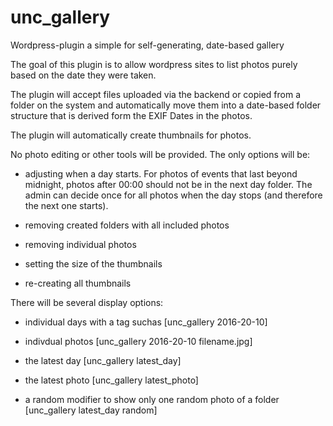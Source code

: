 # unc_gallery
Wordpress-plugin a simple for self-generating, date-based gallery

The goal of this plugin is to allow wordpress sites to list photos purely based on the date they were taken.

The plugin will accept files uploaded via the backend or copied from a folder on the system and automatically
move them into a date-based folder structure that is derived form the EXIF Dates in the photos.

The plugin will automatically create thumbnails for photos.

No photo editing or other tools will be provided. The only options will be:

- adjusting when a day starts.
For photos of events that last beyond midnight, photos after 00:00 should not be in the next day folder.
The admin can decide once for all photos when the day stops (and therefore the next one starts).

- removing created folders with all included photos

- removing individual photos

- setting the size of the thumbnails

- re-creating all thumbnails

There will be several display options:

- individual days with a tag suchas [unc_gallery 2016-20-10]

- indivdual photos [unc_gallery 2016-20-10 filename.jpg]

- the latest day [unc_gallery latest_day]

- the latest photo [unc_gallery latest_photo]

- a random modifier to show only one random photo of a folder [unc_gallery latest_day random]
